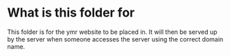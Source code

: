 
# What is this folder for

This folder is for the ymr website to be placed in. It will then be served up by the server when someone accesses the server using the correct domain name.